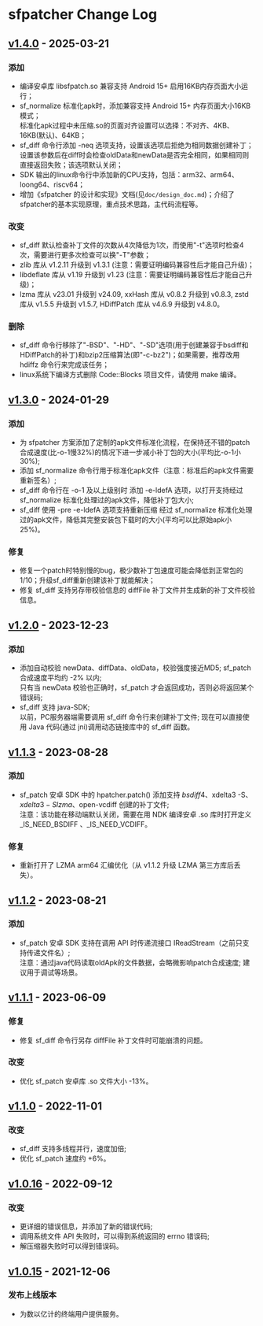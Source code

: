 # sfpatcher Change Log

## [v1.4.0](https://github.com/sisong/sfpatcher/releases/tag/v1.4.0) - 2025-03-21
### 添加
* 编译安卓库 libsfpatch.so 兼容支持 Android 15+ 启用16KB内存页面大小运行；
* sf_normalize 标准化apk时，添加兼容支持 Android 15+ 内存页面大小16KB模式；   
  标准化apk过程中未压缩.so的页面对齐设置可以选择：不对齐、4KB、16KB(默认)、64KB；
* sf_diff 命令行添加 -neq 选项支持，设置该选项后拒绝为相同数据创建补丁；   
  设置该参数后在diff时会检查oldData和newData是否完全相同，如果相同则直接返回失败；该选项默认关闭；
* SDK 输出的linux命令行中添加新的CPU支持，包括：arm32、arm64、loong64、riscv64； 
* 增加《sfpatcher 的设计和实现》文档(见`doc/design_doc.md`)；介绍了sfpatcher的基本实现原理，重点技术思路，主代码流程等。
### 改变
* sf_diff 默认检查补丁文件的次数从4次降低为1次，而使用"-t"选项时检查4次，需要进行更多次检查可以换"-T"参数；
* zlib 库从 v1.2.11 升级到 v1.3.1 (注意：需要证明编码兼容性后才能自己升级)；
* libdeflate 库从 v1.19 升级到 v1.23 (注意：需要证明编码兼容性后才能自己升级)；
* lzma 库从 v23.01 升级到 v24.09, xxHash 库从 v0.8.2 升级到 v0.8.3, zstd 库从 v1.5.5 升级到 v1.5.7, HDiffPatch 库从 v4.6.9 升级到 v4.8.0。
### 删除
* sf_diff 命令行移除了"-BSD"、"-HD"、"-SD"选项(用于创建兼容于bsdiff和HDiffPatch的补丁)和bzip2压缩算法(即"-c-bz2")；如果需要，推荐改用 hdiffz 命令行来完成该任务；
* linux系统下编译方式删除 Code::Blocks 项目文件，请使用 make 编译。

## [v1.3.0](https://github.com/sisong/sfpatcher/releases/tag/v1.3.0) - 2024-01-29
### 添加
* 为 sfpatcher 方案添加了定制的apk文件标准化流程，在保持还不错的patch合成速度(比-o-1慢32%)的情况下进一步减小补丁包的大小(平均比-o-1小30%);   
* 添加 sf_normalize 命令行用于标准化apk文件（注意：标准后的apk文件需要重新签名）;
* sf_diff 命令行在 -o-1 及以上级别时 添加 -e-ldefA 选项，以打开支持经过 sf_normalize 标准化处理过的apk文件，降低补丁包大小;
* sf_diff 使用 -pre -e-ldefA 选项支持重新压缩 经过 sf_normalize 标准化处理过的apk文件，降低其完整安装包下载时的大小(平均可以比原始apk小25%)。
### 修复
* 修复一个patch时特别慢的bug，极少数补丁包速度可能会降低到正常包的1/10；升级sf_diff重新创建该补丁就能解决；
* 修复 sf_diff 支持另存带校验信息的 diffFile 补丁文件并生成新的补丁文件校验信息。

## [v1.2.0](https://github.com/sisong/sfpatcher/releases/tag/v1.2.0) - 2023-12-23
### 添加
* 添加自动校验 newData、diffData、oldData，校验强度接近MD5; sf_patch 合成速度平均约 -2% 以内;   
  只有当 newData 校验也正确时，sf_patch 才会返回成功，否则必将返回某个错误码;
* sf_diff 支持 java-SDK;   
  以前，PC服务器端需要调用 sf_diff 命令行来创建补丁文件; 现在可以直接使用 Java 代码(通过 jni)调用动态链接库中的 sf_diff 函数。

## [v1.1.3](https://github.com/sisong/sfpatcher/releases/tag/v1.1.3) - 2023-08-28
### 添加
* sf_patch 安卓 SDK 中的 hpatcher.patch() 添加支持 $bsdiff4、$xdelta3 -S、$xdelta3 -S lzma、$open-vcdiff 创建的补丁文件;  
  注意：该功能在移动端默认关闭，需要在用 NDK 编译安卓 .so 库时打开定义 _IS_NEED_BSDIFF 、_IS_NEED_VCDIFF。
### 修复
* 重新打开了 LZMA arm64 汇编优化（从 v1.1.2 升级 LZMA 第三方库后丢失）。

## [v1.1.2](https://github.com/sisong/sfpatcher/releases/tag/v1.1.2) - 2023-08-21
### 添加
* sf_patch 安卓 SDK 支持在调用 API 时传递流接口 IReadStream（之前只支持传递文件名）;   
 注意：通过java代码读取oldApk的文件数据，会略微影响patch合成速度; 建议用于调试等场景。

## [v1.1.1](https://github.com/sisong/sfpatcher/releases/tag/v1.1.1) - 2023-06-09
### 修复
* 修复 sf_diff 命令行另存 diffFile 补丁文件时可能崩溃的问题。
### 改变
* 优化 sf_patch 安卓库 .so 文件大小 -13%。

## [v1.1.0](https://github.com/sisong/sfpatcher/releases/tag/v1.1.0) - 2022-11-01
### 改变
* sf_diff 支持多线程并行，速度加倍;
* 优化 sf_patch 速度约 +6%。

## [v1.0.16](https://github.com/sisong/sfpatcher/releases/tag/v1.0.16) - 2022-09-12
### 改变
* 更详细的错误信息，并添加了新的错误代码;
* 调用系统文件 API 失败时，可以得到系统返回的 errno 错误码;
* 解压缩器失败时可以得到错误码。

## [v1.0.15](https://github.com/sisong/sfpatcher/releases/tag/v1.0.15) - 2021-12-06
### 发布上线版本
* 为数以亿计的终端用户提供服务。
